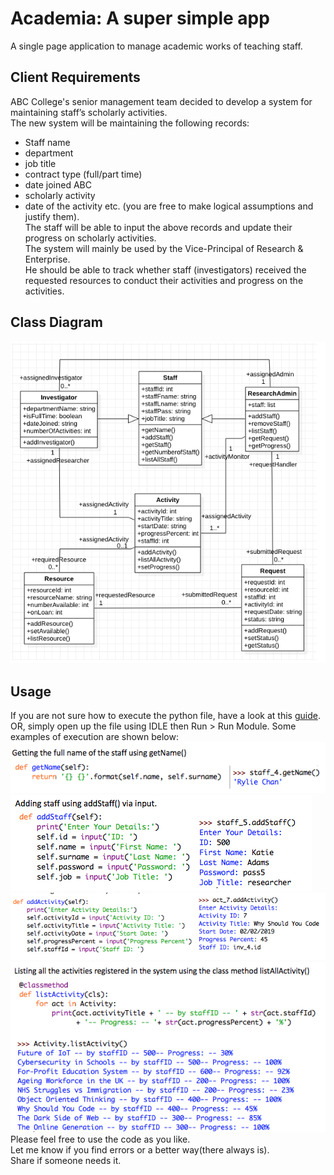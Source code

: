 # Academia: A super simple app
A single page application to manage academic works of teaching staff. 
## Client Requirements
ABC College's senior management team decided to develop a system for maintaining staff’s scholarly activities.  
The new system will be maintaining the following records:
- Staff name 
- department
- job title
- contract type (full/part time)
- date joined ABC
- scholarly activity
- date of the activity etc. 
(you are free to make logical assumptions and justify them).  
The staff will be able to input the above records and update their progress on scholarly activities.  
The system will mainly be used by the Vice-Principal of Research & Enterprise.  
He should be able to track whether staff (investigators) received the requested resources to conduct their 
activities and progress on the activities.
## Class Diagram
![class diagram](class_diagram.png)
## Usage
If you are not sure how to execute the python file, have a look at this [guide](https://realpython.com/run-python-scripts/).  
OR, simply open up the file using IDLE then Run > Run Module. Some examples of execution are shown below: 
![getting staff name](get_name.png)
![adding staff](add_staff.png)
![adding_academic_work](add_work.png)
![listing_works](list_works.png)
Please feel free to use the code as you like.  
Let me know if you find errors or a better way(there always is).   
Share if someone needs it.  
